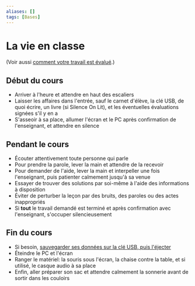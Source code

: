 ```yaml
---
aliases: []
tags: [Bases]
---
```


# La vie en classe

(Voir aussi [comment votre travail est évalué](evaluation.md).)

## Début du cours

- Arriver à l'heure et attendre en haut des escaliers
- Laisser les affaires dans l'entrée, sauf le carnet d'élève, la clé USB, de quoi écrire, un livre (si Silence On Lit), et les éventuelles évaluations signées s'il y en a
- S'asseoir à sa place, allumer l'écran et le PC après confirmation de l'enseignant, et attendre en silence

## Pendant le cours

- Écouter attentivement toute personne qui parle
- Pour prendre la parole, lever la main et attendre de la recevoir
- Pour demander de l'aide, lever la main et interpeller une fois l'enseignant, puis patienter calmement jusqu'à sa venue
- Essayer de trouver des solutions par soi-même à l'aide des informations à disposition
- Éviter de perturber la leçon par des bruits, des paroles ou des actes inappropriés
- Si **tout** le travail demandé est terminé et après confirmation avec l'enseignant, s'occuper silencieusement

## Fin du cours

- Si besoin, [sauvegarder ses données sur la clé USB, puis l'éjecter](sauvegarde-cle-usb.md)
- Éteindre le PC et l'écran
- Ranger le matériel: la souris sous l'écran, la chaise contre la table, et si utilisé, le casque audio à sa place
- Enfin, aller préparer son sac et attendre calmement la sonnerie avant de sortir dans les couloirs
